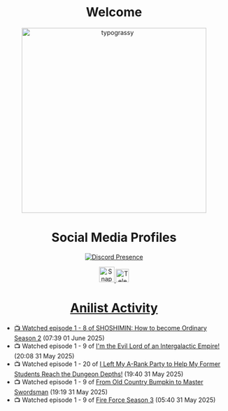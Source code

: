 <div align="center">

# Welcome
<a href="https://github.com/kawarimidoll/typograssy">
    <img alt="typograssy" src="https://typograssy.deno.dev/api?text=%E3%82%88%E3%81%86%E3%81%93%E3%81%9D%E3%81%BF%E3%81%AA%E3%81%95%E3%82%93%20-%20Sheby--&&l0=none&l1=82d9d0&l2=027353&l3=038c4c&l4=01402e&bg=none&frame=none&speed=100&comment=" width="421.99">
</a>

</div>

<div align="center">

# Social Media Profiles

[![Discord Presence](https://lanyard.cnrad.dev/api/612532963938271232)](https://discord.com/users/612532963938271232)


<a href="https://www.snapchat.com/add/a.sheby" title="Snapchat Profile">
    <img src="https://www.freepnglogos.com/uploads/snapchat-logo-png-0.png" width="35" alt="Snapchat Logo" />


<a href="https://t.me/ASheby" title="Telegram Profile">
    <img src="https://www.freepnglogos.com/uploads/telegram-logo-png-0.png" width="30" alt="Telegram Logo" />


</div>

<div align="center">

# Anilist Activity

</div>

<!-- ANILIST_ACTIVITY:start -->

-   📺 Watched episode 1 - 8 of [SHOSHIMIN: How to become Ordinary Season 2](https://anilist.co/anime/181182) (07:39 01 June 2025)
-   📺 Watched episode 1 - 9 of [I'm the Evil Lord of an Intergalactic Empire!](https://anilist.co/anime/183274) (20:08 31 May 2025)
-   📺 Watched episode 1 - 20 of [I Left My A-Rank Party to Help My Former Students Reach the Dungeon Depths!](https://anilist.co/anime/180812) (19:40 31 May 2025)
-   📺 Watched episode 1 - 9 of [From Old Country Bumpkin to Master Swordsman](https://anilist.co/anime/179955) (19:19 31 May 2025)
-   📺 Watched episode 1 - 9 of [Fire Force Season 3](https://anilist.co/anime/149118) (05:40 31 May 2025)

<!-- ANILIST_ACTIVITY:end -->
